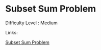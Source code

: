 # Subset Sum Problem

Difficulty Level : Medium

Links:

[Subset Sum Problem](https://www.geeksforgeeks.org/problems/subset-sum-problem2014/1)